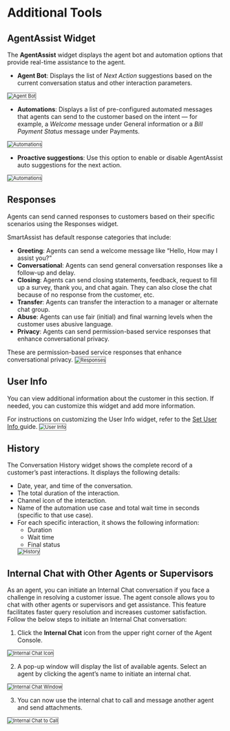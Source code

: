 # Additional Tools

## AgentAssist Widget

The **AgentAssist** widget displays the agent bot and automation options that provide real-time assistance to the agent.

* **Agent Bot**: Displays the list of _Next Action_ suggestions based on the current conversation status and other interaction parameters.
<img src="../images/agent-bot.png" alt="Agent Bot" title="Agent Bot" style="border: 1px solid gray; zoom:80%;">

* **Automations**: Displays a list of pre-configured automated messages that agents can send to the customer based on the intent — for example, a _Welcome_ message under General information or a _Bill Payment Status_ message under Payments.
<img src="../images/automations.png" alt="Automations" title="Automations" style="border: 1px solid gray; zoom:80%;">

* **Proactive suggestions**: Use this option to enable or disable AgentAssist auto suggestions for the next action.
<img src="../images/proactive-suggestions.png" alt="Automations" title="Automations" style="border: 1px solid gray; zoom:80%;">

## Responses

Agents can send canned responses to customers based on their specific scenarios using the Responses widget.

SmartAssist has default response categories that include:

* **Greeting**: Agents can send a welcome message like “Hello, How may I assist you?”
* **Conversational**: Agents can send general conversation responses like a follow-up and delay.
* **Closing**: Agents can send closing statements, feedback, request to fill up a survey, thank you, and chat again. They can also close the chat because of no response from the customer, etc.
* **Transfer**: Agents can transfer the interaction to a manager or alternate chat group.
* **Abuse**: Agents can use fair (initial) and final warning levels when the customer uses abusive language.
* **Privacy**: Agents can send permission-based service responses that enhance conversational privacy.

These are permission-based service responses that enhance conversational privacy.
<img src="../images/responses.png" alt="Responses" title="Responses" style="border: 1px solid gray; zoom:80%;">

## User Info

You can view additional information about the customer in this section. If needed, you can customize this widget and add more information. 

For instructions on customizing the User Info widget, refer to the [Set User Info ](https://docs.kore.ai/smartassist/utils/script-nodes-call-flows-agent-utils/#Set_User_Info)guide.
<img src="../images/user-info.png" alt="User Info" title="User Info" style="border: 1px solid gray; zoom:80%;">

## History

The Conversation History widget shows the complete record of a customer’s past interactions. It displays the following details:

* Date, year, and time of the conversation.
* The total duration of the interaction.
* Channel icon of the interaction.
* Name of the automation use case and total wait time in seconds (specific to that use case).
* For each specific interaction, it shows the following information:
    * Duration
    * Wait time
    * Final status
    <img src="../images/history.png" alt="History" title="History" style="border: 1px solid gray; zoom:80%;">

## Internal Chat with Other Agents or Supervisors

As an agent, you can initiate an Internal Chat conversation if you face a challenge in resolving a customer issue. The agent console allows you to chat with other agents or supervisors and get assistance. This feature facilitates faster query resolution and increases customer satisfaction. Follow the below steps to initiate an Internal Chat conversation:

1. Click the **Internal Chat** icon from the upper right corner of the Agent Console.  
<img src="../images/internal-chat.png" alt="Internal Chat Icon" title="Internal Chat Icon" style="border: 1px solid gray; zoom:80%;">

2. A pop-up window will display the list of available agents. Select an agent by clicking the agent’s name to initiate an internal chat.
<img src="../images/internal-chat-window.png" alt="Internal Chat Window" title="RInternal Chat Window" style="border: 1px solid gray; zoom:80%;">

3. You can now use the internal chat to call and message another agent and send attachments.
<img src="../images/call-button.png" alt="Internal Chat to Call" title="RInternal Chat to Call" style="border: 1px solid gray; zoom:80%;">